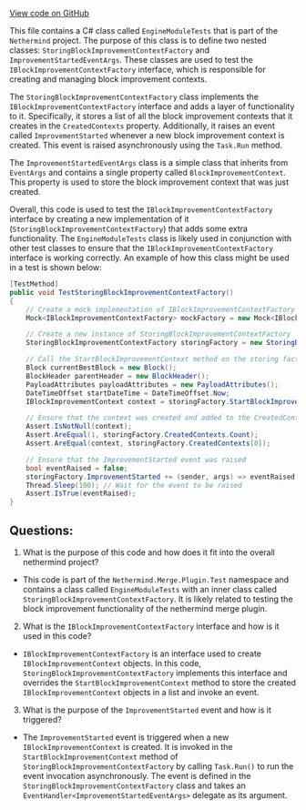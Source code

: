 [View code on GitHub](https://github.com/nethermindeth/nethermind/Nethermind.Merge.Plugin.Test/EngineModuleTests.StoringBlockImprovementContextFactory.cs)

This file contains a C# class called `EngineModuleTests` that is part of the `Nethermind` project. The purpose of this class is to define two nested classes: `StoringBlockImprovementContextFactory` and `ImprovementStartedEventArgs`. These classes are used to test the `IBlockImprovementContextFactory` interface, which is responsible for creating and managing block improvement contexts.

The `StoringBlockImprovementContextFactory` class implements the `IBlockImprovementContextFactory` interface and adds a layer of functionality to it. Specifically, it stores a list of all the block improvement contexts that it creates in the `CreatedContexts` property. Additionally, it raises an event called `ImprovementStarted` whenever a new block improvement context is created. This event is raised asynchronously using the `Task.Run` method.

The `ImprovementStartedEventArgs` class is a simple class that inherits from `EventArgs` and contains a single property called `BlockImprovementContext`. This property is used to store the block improvement context that was just created.

Overall, this code is used to test the `IBlockImprovementContextFactory` interface by creating a new implementation of it (`StoringBlockImprovementContextFactory`) that adds some extra functionality. The `EngineModuleTests` class is likely used in conjunction with other test classes to ensure that the `IBlockImprovementContextFactory` interface is working correctly. An example of how this class might be used in a test is shown below:

```csharp
[TestMethod]
public void TestStoringBlockImprovementContextFactory()
{
    // Create a mock implementation of IBlockImprovementContextFactory
    Mock<IBlockImprovementContextFactory> mockFactory = new Mock<IBlockImprovementContextFactory>();

    // Create a new instance of StoringBlockImprovementContextFactory
    StoringBlockImprovementContextFactory storingFactory = new StoringBlockImprovementContextFactory(mockFactory.Object);

    // Call the StartBlockImprovementContext method on the storing factory
    Block currentBestBlock = new Block();
    BlockHeader parentHeader = new BlockHeader();
    PayloadAttributes payloadAttributes = new PayloadAttributes();
    DateTimeOffset startDateTime = DateTimeOffset.Now;
    IBlockImprovementContext context = storingFactory.StartBlockImprovementContext(currentBestBlock, parentHeader, payloadAttributes, startDateTime);

    // Ensure that the context was created and added to the CreatedContexts list
    Assert.IsNotNull(context);
    Assert.AreEqual(1, storingFactory.CreatedContexts.Count);
    Assert.AreEqual(context, storingFactory.CreatedContexts[0]);

    // Ensure that the ImprovementStarted event was raised
    bool eventRaised = false;
    storingFactory.ImprovementStarted += (sender, args) => eventRaised = true;
    Thread.Sleep(100); // Wait for the event to be raised
    Assert.IsTrue(eventRaised);
}
```
## Questions: 
 1. What is the purpose of this code and how does it fit into the overall nethermind project?
- This code is part of the `Nethermind.Merge.Plugin.Test` namespace and contains a class called `EngineModuleTests` with an inner class called `StoringBlockImprovementContextFactory`. It is likely related to testing the block improvement functionality of the nethermind merge plugin.

2. What is the `IBlockImprovementContextFactory` interface and how is it used in this code?
- `IBlockImprovementContextFactory` is an interface used to create `IBlockImprovementContext` objects. In this code, `StoringBlockImprovementContextFactory` implements this interface and overrides the `StartBlockImprovementContext` method to store the created `IBlockImprovementContext` objects in a list and invoke an event.

3. What is the purpose of the `ImprovementStarted` event and how is it triggered?
- The `ImprovementStarted` event is triggered when a new `IBlockImprovementContext` is created. It is invoked in the `StartBlockImprovementContext` method of `StoringBlockImprovementContextFactory` by calling `Task.Run()` to run the event invocation asynchronously. The event is defined in the `StoringBlockImprovementContextFactory` class and takes an `EventHandler<ImprovementStartedEventArgs>` delegate as its argument.